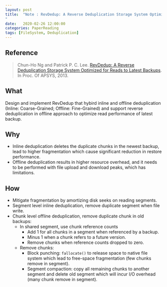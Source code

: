 ```yaml
---
layout: post
title:  "Note : RevDedup: A Reverse Deduplication Storage System Optimized for Reads to Latest Backups
"
date:   2020-02-26 12:00:00
categories: PaperReading
tags: [FileSystem, Deduplication]
---
```


## Reference

> Chun-Ho Ng and Patrick P. C. Lee. [RevDedup: A Reverse Deduplication Storage System Optimized for Reads to Latest Backups](http://www.cse.cuhk.edu.hk/~pclee/www/pubs/apsys13.pdf). In Proc. Of APSYS, 2013.

## What

Design and implement RevDedup that hybird inline and offline deduplication (Inline: Coarse-Grained; Offline: Fine-Grained) and support reverse deduplication in offline approach to optimize read performance of latest backup.
<!-- more -->

## Why

* Inline deduplication deletes the duplicate chunks in the newest backup, lead to higher fragmentation which cause significant reduction in restore performance.
* Offline deduplication results in higher resource overhead, and it needs to be performed with file upload and download peaks, which has limitations.

## How

* Mitigate fragmentation by amortizing disk seeks on reading segments.
* Segment level inline deduplication, remove duplicate segment when file write.
* Chunk level offline deduplication, remove duplicate chunk in old backups:
    * In shared segment, use chunk reference counts
        * Add 1 for all chunks in a segment when referenced by a backup.
        * Minus 1 when a chunk refers to a future version.
        * Remove chunks when reference counts dropped to zero.
    * Remove chunks:
        * Block punching: `fallocate()` to release space to native file system which lead to free-space fragmentation (few chunks remove in segment).
        * Segment compaction: copy all remaining chunks to another segment and delete old segment which will incur I/O overhead (many chunk remove in segment).